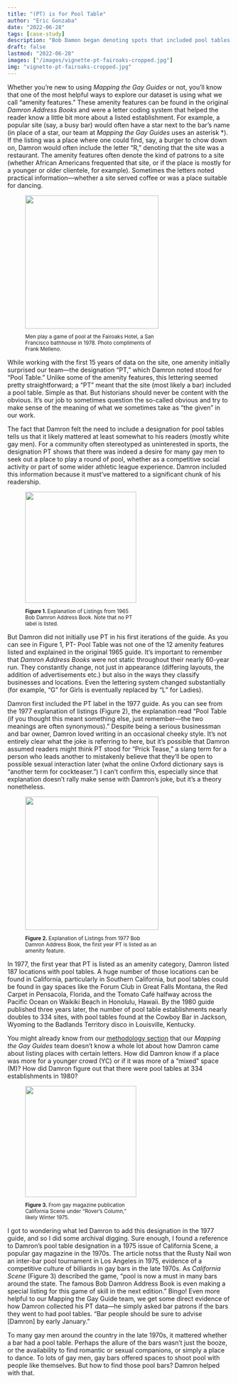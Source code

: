 ```yaml
---
title: "(PT) is for Pool Table"
author: "Eric Gonzaba"
date: "2022-06-28"
tags: [case-study]
description: "Bob Damon began denoting spots that included pool tables in his 1977 guide, but why?"
draft: false
lastmod: "2022-06-28"
images: ["/images/vignette-pt-fairoaks-cropped.jpg"]
img: "vignette-pt-fairoaks-cropped.jpg"
---
```


Whether you’re new to using _Mapping the Gay Guides_ or not, you’ll know that one of the most helpful ways to explore our dataset is using what we call “amenity features.” These amenity features can be found in the original _Damron Address Books_ and were a letter coding system that helped the reader know a little bit more about a listed establishment. For example, a popular site (say, a busy bar) would often have a star next to the bar’s name (in place of a star, our team at _Mapping the Gay Guides_ uses an asterisk *). If the listing was a place where one could find, say, a burger to chow down on, Damron would often include the letter “R,” denoting that the site was a restaurant. The amenity features often denote the kind of patrons to a site (whether African Americans frequented that site, or if the place is mostly for a younger or older clientele, for example). Sometimes the letters noted practical information—whether a site served coffee or was a place suitable for dancing.  

<figure>
<img src="/images/vignette-pt-fairoaks.jpg" class="image-left" style="width: 300px;">
<figcaption class="caption-left alert-secondary" role="alert" style="width:300px;"><small><p>Men play a game of pool at the Fairoaks Hotel, a San Francisco bathhouse in 1978. Photo compliments of Frank Melleno.</p></small></figcaption>
</figure>

While working with the first 15 years of data on the site, one amenity initially surprised our team—the designation “PT,” which Damron noted stood for “Pool Table.” Unlike some of the amenity features, this lettering seemed pretty straightforward; a “PT” meant that the site (most likely a bar) included a pool table. Simple as that. But historians should never be content with the obvious. It’s our job to sometimes question the so-called obvious and try to make sense of the meaning of what we sometimes take as “the given” in our work.

The fact that Damron felt the need to include a designation for pool tables tells us that it likely mattered at least somewhat to his readers (mostly white gay men). For a community often stereotyped as uninterested in sports, the designation PT shows that there was indeed a desire for many gay men to seek out a place to play a round of pool, whether as a competitive social activity or part of some wider athletic league experience. Damron included this information because it must’ve mattered to a significant chunk of his readership.


<figure>
<img src="/images/vignette-pt-figure1.jpg" class="image-right" style="width: 250px;">
<figcaption class="caption-right alert-secondary" role="alert" style="width:250px;"><small><p><b>Figure 1. </b>Explanation of Listings from 1965 Bob Damron Address Book. Note that no PT label is listed.</p></small></figcaption>
</figure>


But Damron did not initially use PT in his first iterations of the guide. As you can see in Figure 1, PT- Pool Table was not one of the 12 amenity features listed and explained in the original 1965 guide. It’s important to remember that _Damron Address Books_ were not static throughout their nearly 60-year run. They constantly change, not just in appearance (differing layouts, the addition of advertisements etc.) but also in the ways they classify businesses and locations. Even the lettering system changed substantially (for example, “G” for Girls is eventually replaced by “L” for Ladies).

Damron first included the PT label in the 1977 guide. As you can see from the 1977 explanation of listings (Figure 2), the explanation read “Pool Table (if you thought this meant something else, just remember—the two meanings are often synonymous).” Despite being a serious businessman and bar owner, Damron loved writing in an occasional cheeky style. It’s not entirely clear what the joke is referring to here, but it’s possible that Damron assumed readers might think PT stood for “Prick Tease,” a slang term for a person who leads another to mistakenly believe that they’ll be open to possible sexual interaction later (what the online Oxford dictionary says is “another term for cockteaser.”) I can’t confirm this, especially since that explanation doesn’t rally make sense with Damron’s joke, but it’s a theory nonetheless.

<figure>
<img src="/images/vignette-pt-figure2.jpg" class="image-left" style="width: 300px;">
<figcaption class="caption-left alert-secondary" role="alert" style="width:300px;"><small><p><b>Figure 2. </b>Explanation of Listings from 1977 Bob Damron Address Book, the first year PT is listed as an amenity feature.</p></small></figcaption>
</figure>

In 1977, the first year that PT is listed as an amenity category, Damron listed 187 locations with pool tables. A huge number of those locations can be found in California, particularly in Southern California, but pool tables could be found in gay spaces like the Forum Club in Great Falls Montana, the Red Carpet in Pensacola, Florida, and the Tomato Café halfway across the Pacific Ocean on Waikiki Beach in Honolulu, Hawaii. By the 1980 guide published three years later, the number of pool table establishments nearly doubles to 334 sites, with pool tables found at the Cowboy Bar in Jackson, Wyoming to the Badlands Territory disco in Louisville, Kentucky.

You might already know from our [methodology section](/methodology) that our _Mapping the Gay Guides_ team doesn’t know a whole lot about how Damron came about listing places with certain letters. How did Damron know if a place was more for a younger crowd (YC) or if it was more of a “mixed” space (M)? How did Damron figure out that there were pool tables at 334 establishments in 1980?

<figure>
<img src="/images/vignette-pt-figure3.jpg" class="image-right" style="width: 250px;">
<figcaption class="caption-right alert-secondary" role="alert" style="width:250px;"><small><p><b>Figure 3. </b>From gay magazine publication California Scene under “Rover’s Column,” likely Winter 1975.</p></small></figcaption>
</figure>

I got to wondering what led Damron to add this designation in the 1977 guide, and so I did some archival digging. Sure enough, I found a reference to Damron’s pool table designation in a 1975 issue of California Scene, a popular gay magazine in the 1970s. The article notss that the Rusty Nail won an inter-bar pool tournament in Los Angeles in 1975, evidence of a competitive culture of billiards in gay bars in the late 1970s. As _California Scene_ (Figure 3) described the game, “pool is now a must in many bars around the state. The famous Bob Damron Address Book is even making a special listing for this game of skill in the next edition.” Bingo! Even more helpful to our Mapping the Gay Guide team, we get some direct evidence of how Damron collected his PT data—he simply asked bar patrons if the bars they went to had pool tables. “Bar people should be sure to advise [Damron] by early January.”

To many gay men around the country in the late 1970s, it mattered whether a bar had a pool table. Perhaps the allure of the bars wasn’t just the booze, or the availability to find romantic or sexual companions, or simply a place to dance. To lots of gay men, gay bars offered spaces to shoot pool with people like themselves. But how to find those pool bars? Damron helped with that.
